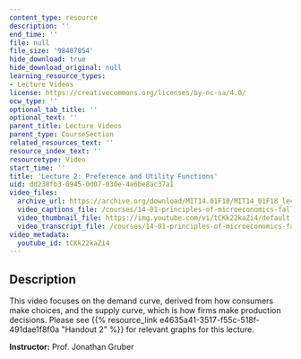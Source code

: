 ```yaml
---
content_type: resource
description: ''
end_time: ''
file: null
file_size: '98407054'
hide_download: true
hide_download_original: null
learning_resource_types:
- Lecture Videos
license: https://creativecommons.org/licenses/by-nc-sa/4.0/
ocw_type: ''
optional_tab_title: ''
optional_text: ''
parent_title: Lecture Videos
parent_type: CourseSection
related_resources_text: ''
resource_index_text: ''
resourcetype: Video
start_time: ''
title: 'Lecture 2: Preference and Utility Functions'
uid: dd238fb3-0945-0d07-030e-4a6be8ac37a1
video_files:
  archive_url: https://archive.org/download/MIT14.01F18/MIT14_01F18_lec02_300k.mp4
  video_captions_file: /courses/14-01-principles-of-microeconomics-fall-2018/b076142e55b1583e9096c4567653cda7_tCKk22kaZi4.vtt
  video_thumbnail_file: https://img.youtube.com/vi/tCKk22kaZi4/default.jpg
  video_transcript_file: /courses/14-01-principles-of-microeconomics-fall-2018/fe938934133a619ebb6b08ad366fd63c_tCKk22kaZi4.pdf
video_metadata:
  youtube_id: tCKk22kaZi4
---
```


Description
-----------

This video focuses on the demand curve, derived from how consumers make choices, and the supply curve, which is how firms make production decisions. Please see {{% resource_link e4635a41-3517-f55c-518f-491dae1f8f0a "Handout 2" %}} for relevant graphs for this lecture. 

**Instructor:** Prof. Jonathan Gruber

